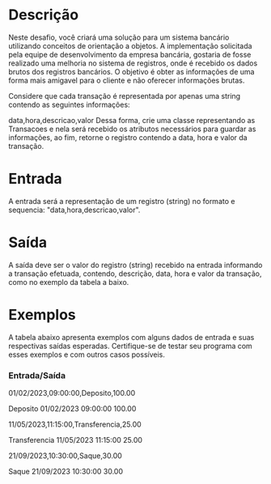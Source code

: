 # Descrição
Neste desafio, você criará uma solução para um sistema bancário utilizando conceitos de orientação a objetos. A implementação solicitada pela equipe de desenvolvimento da empresa bancária, gostaria de fosse realizado uma melhoria no sistema de registros, onde é recebido os dados brutos dos registros bancários. O objetivo é obter as informações de uma forma mais amigavel para o cliente e não oferecer informações brutas.

Considere que cada transação é representada por apenas uma string contendo as seguintes informações:

data,hora,descricao,valor
Dessa forma, crie uma classe representando as Transacoes e nela será recebido os atributos necessários para guardar as informações, ao fim, retorne o registro contendo a data, hora e valor da transação.

# Entrada
A entrada será a representação de um registro (string) no formato e sequencia: "data,hora,descricao,valor".

# Saída
A saída deve ser o valor do registro (string) recebido na entrada informando a transação efetuada, contendo, descrição, data, hora e valor da transação, como no exemplo da tabela a baixo.

# Exemplos
A tabela abaixo apresenta exemplos com alguns dados de entrada e suas respectivas saídas esperadas. Certifique-se de testar seu programa com esses exemplos e com outros casos possíveis.

### Entrada/Saída
01/02/2023,09:00:00,Deposito,100.00

Deposito
01/02/2023
09:00:00
100.00

11/05/2023,11:15:00,Transferencia,25.00

Transferencia
11/05/2023
11:15:00
25.00

21/09/2023,10:30:00,Saque,30.00

Saque
21/09/2023
10:30:00
30.00